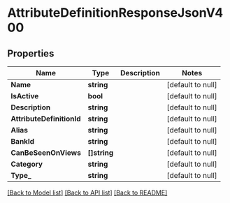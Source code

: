 # AttributeDefinitionResponseJsonV400

## Properties
Name | Type | Description | Notes
------------ | ------------- | ------------- | -------------
**Name** | **string** |  | [default to null]
**IsActive** | **bool** |  | [default to null]
**Description** | **string** |  | [default to null]
**AttributeDefinitionId** | **string** |  | [default to null]
**Alias** | **string** |  | [default to null]
**BankId** | **string** |  | [default to null]
**CanBeSeenOnViews** | **[]string** |  | [default to null]
**Category** | **string** |  | [default to null]
**Type_** | **string** |  | [default to null]

[[Back to Model list]](../README.md#documentation-for-models) [[Back to API list]](../README.md#documentation-for-api-endpoints) [[Back to README]](../README.md)


